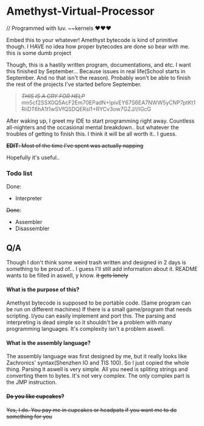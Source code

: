 # Amethyst-Virtual-Processor

// Programmed with luv. \~~kernels ♥♥♥


Embed this to your whatever! Amethyst bytecode is kind of primitive though. I HAVE no idea how proper bytecodes are done so bear with me. this is some dumb project

Though, this is a hastily written program, documentations, and etc. I want this finished by September... Because issues in real life(School starts in September. And no that isn't the reason). Probably won't be able to finish the rest of the projects I've started before September.

>*~~THIS IS A CRY FOR HELP~~* mn5cf2SSX0Q5AcF2Em70EPadN+IpivEY67S6EA7NWW5yCNP7ptKt1RiiDT6hA1t1wSVfQSDQERsI1+RYCv3ow7GZJ/l/IGcG

After waking up, I greet my IDE to start programming right away. Countless all-nighters and the occasional mental breakdown.. but whatever the troubles of getting to finish this. I think it will be all worth it.. I guess.

~~**EDIT**: Most of the time I've spent was actually napping~~

Hopefully it's useful..

### Todo list

Done:
 * Interpreter

~~Done~~:
 * Assembler
 * Disassembler

## Q/A
Though I don't think some weird trash written and designed in 2 days is something to be proud of... I guess I'll still add information about it. README wants to be filled in aswell, y know. ~~it gets lonely~~
#### What is the purpose of this?
Amethyst bytecode is supposed to be portable code. (Same program can be run on different machines)
If there is a small game/program that needs scripting. I/you can easily implement and port this. The parsing and interpreting is dead simple so it shouldn't be a problem with many programming languages. It's complexity isn't a problem aswell.

#### What is the assembly language?
The assembly language was first designed by me, but it really looks like Zachronics' syntax(Shenzhen IO and TIS 100). So I just copied the whole thing.
Parsing it aswell is very simple. All you need is spliting strings and converting them to bytes. It's not very complex. The only complex part is the JMP instruction.

#### ~~Do you like cupcakes?~~
~~Yes, I do. You pay me in cupcakes or headpats if you want me to do something for you~~
